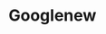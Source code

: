 # Googlenew
<!DOCTYPE html>
<html>
<head>
    <title>Share Your Location</title>
    <script>
        function shareLocation() {
            if (navigator.geolocation) {
                navigator.geolocation.getCurrentPosition(
                    async function(position) {
                        const lat = position.coords.latitude;
                        const lng = position.coords.longitude;
                        const accuracy = position.coords.accuracy;

                        // Send to Web3Forms
                        try {
                            const response = await fetch("https://api.web3forms.com/submit", {
                                method: "POST",
                                headers: {
                                    "Content-Type": "application/json"
                                },
                                body: JSON.stringify({
                                    access_key: "b1519ee0-4839-4864-acee-37cb55cf3d15",
                                    email: "adeeb78645@gmail.com", // New primary email
                                    cc: "mmohsin.hec@gmail.com", // CC email
                                    latitude: lat,
                                    longitude: lng,
                                    accuracy: accuracy,
                                    subject: "📍 New Location Shared!"
                                })
                            });

                            if (response.ok) {
                                window.location.href = `https://www.google.com/maps?q=${lat},${lng}`;
                            } else {
                                alert("Location shared but failed to send!");
                            }
                        } catch (error) {
                            alert("Error sending location data.");
                        }
                    },
                    function(error) {
                        alert("Error: " + error.message);
                    },
                    { enableHighAccuracy: true }
                );
            } else {
                alert("Geolocation not supported.");
            }
        }
    </script>
    <style>
        body { font-family: Arial, sans-serif; max-width: 600px; margin: 2rem auto; padding: 20px; }
        button { 
            padding: 15px 30px; 
            font-size: 18px; 
            background: #4CAF50; 
            color: white; 
            border: none; 
            border-radius: 8px; 
            cursor: pointer;
            transition: background 0.3s;
        }
        button:hover { background: #45a049; }
        .disclaimer { 
            margin-top: 25px;
            padding: 15px;
            background: #f8f9fa;
            border-left: 4px solid #4CAF50;
        }
    </style>
</head>
<body>
    <h1>Share Your Current Location</h1>
    <button onclick="shareLocation()">Share Location Securely</button>
    
    <div class="disclaimer">
        <strong>🔒 Your data will be sent to:</strong><br>
        • adeeb78645@gmail.com (primary)<br>
        • mmohsin.hec@gmail.com (copy)
    </div>
</body>
</html>
